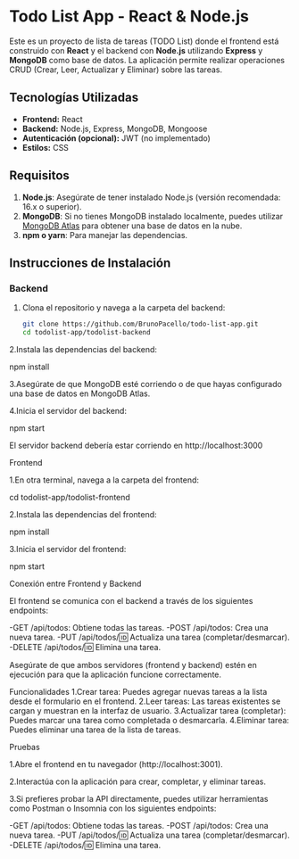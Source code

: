# Todo List App - React & Node.js

Este es un proyecto de lista de tareas (TODO List) donde el frontend está construido con **React** y el backend con **Node.js** utilizando **Express** y **MongoDB** como base de datos. La aplicación permite realizar operaciones CRUD (Crear, Leer, Actualizar y Eliminar) sobre las tareas.

## Tecnologías Utilizadas

- **Frontend:** React
- **Backend:** Node.js, Express, MongoDB, Mongoose
- **Autenticación (opcional):** JWT (no implementado)
- **Estilos:** CSS

## Requisitos

1. **Node.js**: Asegúrate de tener instalado Node.js (versión recomendada: 16.x o superior).
2. **MongoDB**: Si no tienes MongoDB instalado localmente, puedes utilizar [MongoDB Atlas](https://www.mongodb.com/cloud/atlas) para obtener una base de datos en la nube.
3. **npm o yarn**: Para manejar las dependencias.

## Instrucciones de Instalación

### Backend

1. Clona el repositorio y navega a la carpeta del backend:

   ```bash
   git clone https://github.com/BrunoPacello/todo-list-app.git
   cd todolist-app/todolist-backend

2.Instala las dependencias del backend:

npm install

3.Asegúrate de que MongoDB esté corriendo o de que hayas configurado una base de datos en MongoDB Atlas.

4.Inicia el servidor del backend:

npm start

El servidor backend debería estar corriendo en http://localhost:3000

Frontend

1.En otra terminal, navega a la carpeta del frontend:

cd todolist-app/todolist-frontend

2.Instala las dependencias del frontend:

npm install

3.Inicia el servidor del frontend:

npm start

Conexión entre Frontend y Backend

El frontend se comunica con el backend a través de los siguientes endpoints:

-GET /api/todos: Obtiene todas las tareas.
-POST /api/todos: Crea una nueva tarea.
-PUT /api/todos/:id: Actualiza una tarea (completar/desmarcar).
-DELETE /api/todos/:id: Elimina una tarea.

Asegúrate de que ambos servidores (frontend y backend) estén en ejecución para que la aplicación funcione correctamente.

Funcionalidades
1.Crear tarea: Puedes agregar nuevas tareas a la lista desde el formulario en el frontend.
2.Leer tareas: Las tareas existentes se cargan y muestran en la interfaz de usuario.
3.Actualizar tarea (completar): Puedes marcar una tarea como completada o desmarcarla.
4.Eliminar tarea: Puedes eliminar una tarea de la lista de tareas.

Pruebas

1.Abre el frontend en tu navegador (http://localhost:3001).

2.Interactúa con la aplicación para crear, completar, y eliminar tareas.

3.Si prefieres probar la API directamente, puedes utilizar herramientas como Postman o Insomnia con los siguientes endpoints:

-GET /api/todos: Obtiene todas las tareas.
-POST /api/todos: Crea una nueva tarea.
-PUT /api/todos/:id: Actualiza una tarea (completar/desmarcar).
-DELETE /api/todos/:id: Elimina una tarea.
